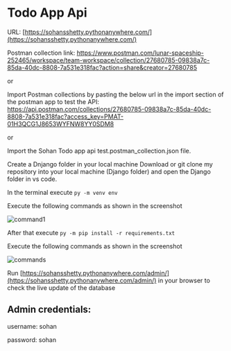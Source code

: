# Todo App Api
URL: [https://sohansshetty.pythonanywhere.com/](https://sohansshetty.pythonanywhere.com/)

Postman collection link: https://www.postman.com/lunar-spaceship-252465/workspace/team-workspace/collection/27680785-09838a7c-85da-40dc-8808-7a531e318fac?action=share&creator=27680785

or

Import Postman collections by pasting the below url in the import section of the postman app to test the API: https://api.postman.com/collections/27680785-09838a7c-85da-40dc-8808-7a531e318fac?access_key=PMAT-01H3QCG1J8653WYFNW8YY0SDM8

or 

Import the Sohan Todo app api test.postman_collection.json file. 

Create a Dnjango folder in your local machine
Download or git clone my repository into your local machine (Django folder) and open the Django folder in vs code.

In the terminal execute `py -m venv env`

Execute the following commands as shown in the screenshot

![command1](https://github.com/sohansshetty/todoapp/assets/77954795/1f749836-3019-491e-9ad7-aaa91942b5e1)

After that execute `py -m pip install -r requirements.txt` 

Execute the following commands as shown in the screenshot

![commands](https://github.com/sohansshetty/todoapp/assets/77954795/dcc4dc85-ba0c-49a6-9ab9-8e1dac4dc8f7)

Run [https://sohansshetty.pythonanywhere.com/admin/](https://sohansshetty.pythonanywhere.com/admin/) in your browser to check the live update of the database

## Admin credentials:

username: sohan

password: sohan
